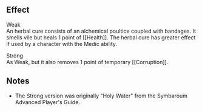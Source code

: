 ## Effect
Weak<br>An herbal cure consists of an alchemical poultice coupled with bandages. It smells vile but heals 1 point of [[Health]]. The herbal cure has greater effect if used by a character with the Medic ability.

Strong<br>As Weak, but it also removes 1 point of temporary [[Corruption]].
## Notes
* The Strong version was originally "Holy Water" from the Symbaroum Advanced Player's Guide.